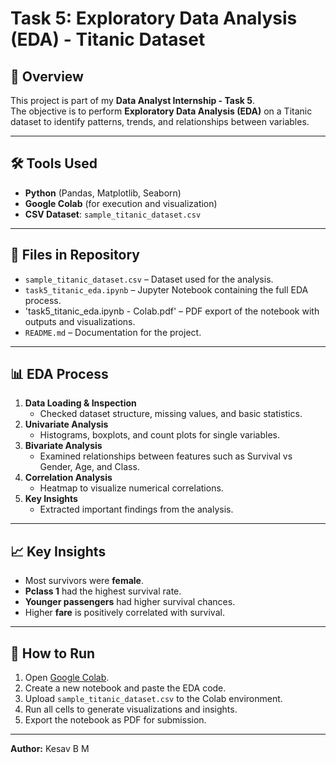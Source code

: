 # Task 5: Exploratory Data Analysis (EDA) - Titanic Dataset

## 📌 Overview
This project is part of my **Data Analyst Internship - Task 5**.  
The objective is to perform **Exploratory Data Analysis (EDA)** on a Titanic dataset to identify patterns, trends, and relationships between variables.

---

## 🛠 Tools Used
- **Python** (Pandas, Matplotlib, Seaborn)
- **Google Colab** (for execution and visualization)
- **CSV Dataset**: `sample_titanic_dataset.csv`

---

## 📂 Files in Repository
- `sample_titanic_dataset.csv` – Dataset used for the analysis.
- `task5_titanic_eda.ipynb` – Jupyter Notebook containing the full EDA process.
- 'task5_titanic_eda.ipynb - Colab.pdf' – PDF export of the notebook with outputs and visualizations.
- `README.md` – Documentation for the project.

---

## 📊 EDA Process
1. **Data Loading & Inspection**
   - Checked dataset structure, missing values, and basic statistics.
2. **Univariate Analysis**
   - Histograms, boxplots, and count plots for single variables.
3. **Bivariate Analysis**
   - Examined relationships between features such as Survival vs Gender, Age, and Class.
4. **Correlation Analysis**
   - Heatmap to visualize numerical correlations.
5. **Key Insights**
   - Extracted important findings from the analysis.

---

## 📈 Key Insights
- Most survivors were **female**.
- **Pclass 1** had the highest survival rate.
- **Younger passengers** had higher survival chances.
- Higher **fare** is positively correlated with survival.

---

## 🚀 How to Run
1. Open [Google Colab](https://colab.research.google.com/).
2. Create a new notebook and paste the EDA code.
3. Upload `sample_titanic_dataset.csv` to the Colab environment.
4. Run all cells to generate visualizations and insights.
5. Export the notebook as PDF for submission.

---

**Author:** Kesav B M  
